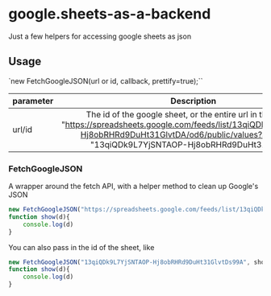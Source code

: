 # google.sheets-as-a-backend

Just a few helpers for accessing google sheets as json

## Usage
`new FetchGoogleJSON(url or id, callback, prettify=true);``

| parameter     | Description |
| ------------- |:-----------:|
| url/id        | The id of the google sheet, or the entire url in the format: "https://spreadsheets.google.com/feeds/list/13qiQDk9L7YjSNTAOP-Hj8obRHRd9DuHt31GlvtDA/od6/public/values?alt=json" or "13qiQDk9L7YjSNTAOP-Hj8obRHRd9DuHt31GlvtDA" |

### FetchGoogleJSON
A wrapper around the fetch API, with a helper method to clean up Google's JSON

```javascript
new FetchGoogleJSON("https://spreadsheets.google.com/feeds/list/13qiQDk9L7YjSNTAOP-Hj8obRHRd9DuHt31GlvtDs99A/od6/public/values?alt=json", show);
function show(d){
    console.log(d)
}
```

You can also pass in the id of the sheet, like
```javascript
new FetchGoogleJSON("13qiQDk9L7YjSNTAOP-Hj8obRHRd9DuHt31GlvtDs99A", show);
function show(d){
    console.log(d)
}
```